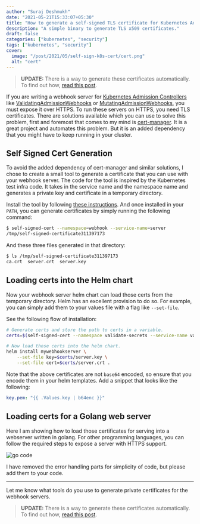 ```yaml
---
author: "Suraj Deshmukh"
date: "2021-05-21T15:33:07+05:30"
title: "How to generate a self-signed TLS certificate for Kubernetes Admission Webhook Servers?"
description: "A simple binary to generate TLS x509 certificates."
draft: false
categories: ["kubernetes", "security"]
tags: ["kubernetes", "security"]
cover:
  image: "/post/2021/05/self-sign-k8s-cert/cert.png"
  alt: "cert"
---
```


> **UPDATE:** There is a way to generate these certificates automatically. To find out how, [read this post](https://suraj.io/post/2021/06/automatic-cert-gen/).

If you are writing a webhook server for [Kubernetes Admission Controllers](https://kubernetes.io/docs/reference/access-authn-authz/admission-controllers/#what-are-they) like [ValidatingAdmissionWebhooks](https://kubernetes.io/docs/reference/access-authn-authz/admission-controllers/#validatingadmissionwebhook) or [MutatingAdmissionWebhooks](https://kubernetes.io/docs/reference/access-authn-authz/admission-controllers/#mutatingadmissionwebhook), you must expose it over HTTPS. To run these servers on HTTPS, you need TLS certificates. There are solutions available which you can use to solve this problem, first and foremost that comes to my mind is [cert-manager](https://cert-manager.io/docs/). It is a great project and automates this problem. But it is an added dependency that you might have to keep running in your cluster.

## Self Signed Cert Generation

To avoid the added dependency of cert-manager and similar solutions, I chose to create a small tool to generate a certificate that you can use with your webhook server. The code for the tool is inspired by the Kubernetes test infra code. It takes in the service name and the namespace name and generates a private key and certificate in a temporary directory.

Install the tool by following [these instructions](https://github.com/surajssd/self-signed-cert#install). And once installed in your `PATH`, you can generate certificates by simply running the following command:

```bash
$ self-signed-cert --namespace=webhook --service-name=server
/tmp/self-signed-certificate311397173
```

And these three files generated in that directory:

```bash
$ ls /tmp/self-signed-certificate311397173
ca.crt  server.crt  server.key
```

## Loading certs into the Helm chart

Now your webhook server helm chart can load those certs from the temporary directory. Helm has an excellent provision to do so. For example, you can simply add them to your values file with a flag like `--set-file`.

See the following flow of installation:

```bash
# Generate certs and store the path to certs in a variable.
certs=$(self-signed-cert --namespace validate-secrets --service-name validate-secrets)

# Now load those certs into the helm chart.
helm install mywebhookserver \
    --set-file key=$certs/server.key \
    --set-file cert=$certs/server.crt .
```

Note that the above certificates are not `base64` encoded, so ensure that you encode them in your helm templates. Add a snippet that looks like the following:

```yaml
key.pem: "{{ .Values.key | b64enc }}"
```

## Loading certs for a Golang web server

Here I am showing how to load those certificates for serving into a webserver written in golang. For other programming languages, you can follow the required steps to expose a server with HTTPS support.

![go code](/post/2021/05/self-sign-k8s-cert/gocode.png "go code")

I have removed the error handling parts for simplicity of code, but please add them to your code.

---

Let me know what tools do you use to generate private certificates for the webhook servers.

> **UPDATE:** There is a way to generate these certificates automatically. To find out how, [read this post](https://suraj.io/post/2021/06/automatic-cert-gen/).
